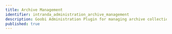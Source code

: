 ```yaml
---
title: Archive Management
identifier: intranda_administration_archive_management
description: Goobi Administration Plugin for managing archive collections
published: true  
---
```

